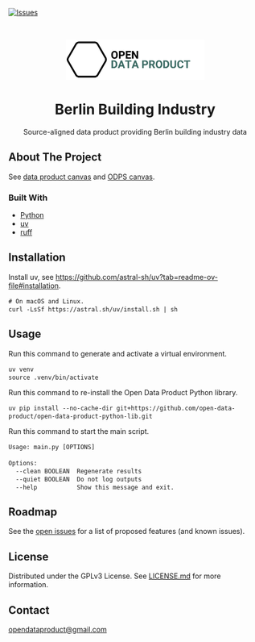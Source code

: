 [![Issues](https://img.shields.io/github/issues/open-data-product/open-data-product-berlin-building-industry-yearly-source-aligned)](https://github.com/open-data-product/open-data-product-berlin-building-industry-yearly-source-aligned/issues)

<br />
<p align="center">
  <a href="https://github.com/open-data-product/open-data-product-berlin-building-industry-yearly-source-aligned">
    <img src="logo-with-text.png" alt="Logo" style="height: 80px; ">
  </a>

  <h1 align="center">Berlin Building Industry</h1>

  <p align="center">
    Source-aligned data product providing Berlin building industry data
  </p>
</p>

## About The Project

See [data product canvas](docs/data-product-canvas.md) and [ODPS canvas](./docs/odps-canvas.md).

### Built With

* [Python](https://www.python.org/)
* [uv](https://docs.astral.sh/uv/)
* [ruff](https://docs.astral.sh/ruff/)

## Installation

Install uv, see https://github.com/astral-sh/uv?tab=readme-ov-file#installation.

```shell
# On macOS and Linux.
curl -LsSf https://astral.sh/uv/install.sh | sh
```

## Usage

Run this command to generate and activate a virtual environment.

```shell
uv venv
source .venv/bin/activate
```

Run this command to re-install the Open Data Product Python library.

```shell
uv pip install --no-cache-dir git+https://github.com/open-data-product/open-data-product-python-lib.git
```

Run this command to start the main script.

```shell
Usage: main.py [OPTIONS]

Options:
  --clean BOOLEAN  Regenerate results
  --quiet BOOLEAN  Do not log outputs
  --help           Show this message and exit.
```

## Roadmap

See
the [open issues](https://github.com/open-data-product/open-data-product-berlin-microcensus-housing-situation-source-aligned/issues)
for a list of proposed features (and
known issues).

## License

Distributed under the GPLv3 License. See [LICENSE.md](./LICENSE.md) for more information.

## Contact

opendataproduct@gmail.com

